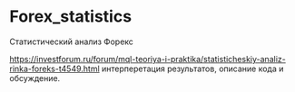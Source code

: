 # Forex_statistics
Статистический анализ Форекс

https://investforum.ru/forum/mql-teoriya-i-praktika/statisticheskiy-analiz-rinka-foreks-t4549.html интерперетация результатов, описание кода и обсуждение.
